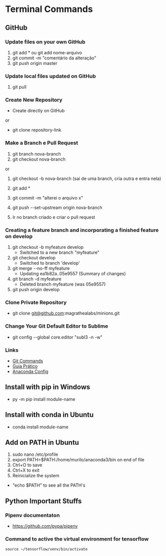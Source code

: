 # Terminal Commands

## GitHub

### Update files on your own GitHub

1. git add * ou git add nome-arquivo
2. git commit -m "comentário da alteração"
3. git push origin master

### Update local files updated on GitHub

1. git pull

### Create New Repository

* Create directly on GitHub

or

* git clone repository-link

### Make a Branch e Pull Request

1. git branch nova-branch
2. git checkout nova-branch

or

1. git checkout -b nova-branch (sai de uma branch, cria outra e entra nela)

3. git add *
4. git commit -m "alterei o arquivo x"
5. git push --set-upstream origin nova-branch
6. Ir no branch criado e criar o pull request

### Creating a feature branch and incorporating a finished feature on develop

1. git checkout -b myfeature develop
	- Switched to a new branch "myfeature"
2. git checkout develop
	- Switched to branch 'develop'
3. git merge --no-ff myfeature
	- Updating ea1b82a..05e9557 (Summary of changes)
4. git branch -d myfeature
	- Deleted branch myfeature (was 05e9557)
5. git push origin develop

### Clone Private Repository

* git clone git@github.com:magrathealabs/minions.git

### Change Your Git Default Editor to Sublime

* git config --global core.editor "subl3 -n -w"

### Links

* [Git Commands](https://gist.github.com/leocomelli/2545add34e4fec21ec16)
* [Guia Prático](http://rogerdudler.github.io/git-guide/index.pt_BR.html)
* [Anaconda Config](https://www.digitalocean.com/community/tutorials/how-to-install-the-anaconda-python-distribution-on-ubuntu-16-04)

## Install with pip in Windows

* py -m pip install module-name

## Install with conda in Ubuntu

* conda install module-name

## Add on PATH in Ubuntu

1. sudo nano /etc/profile
2. export PATH=$PATH:/home/murilo/anaconda3/bin on end of file
3. Ctrl+O to save
4. Ctrl+X to exit
5. Reinicialize the system

* "echo $PATH" to see all the PATH's 

## Python Important Stuffs

### Pipenv documentaton

* https://github.com/pypa/pipenv

### Command to active the virtual environment for tensorflow

	source ~/tensorflow/venv/bin/activate